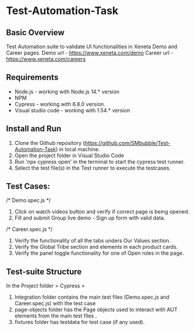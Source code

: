 # Test-Automation-Task
## Basic Overview

Test Automation suite to validate UI functionalities in Xeneta Demo and Career pages.
 Demo url - https://www.xeneta.com/demo 
 Career url - https://www.xeneta.com/careers

## Requirements

- Node.js - working with Node.js 14.* version
- NPM
- Cypress - working with 6.8.0 version.
- Visual studio code - working with 1.54.* version

## Install and Run

1. Clone the Github repository (https://github.com/SMbubble/Test-Automation-Task) in local machine.
2. Open the project folder in Visual Studio Code
3. Run 'npx cypress open' in the terminal to start the cypress test runner.
4. Select the test file(s) in the Test runner to execute the testcases.

## Test Cases:
/* Demo.spec.js */

1. Click on watch videos button and verify if correct page is being opened.
2. Fill and submit Group live demo - Sign up form with valid data.

/* Career.spec.js */

1. Verify the functionality of all the tabs unders Our Values section.
2. Verify the Global Tribe section and elements in each product cards.
3. Verify the panel toggle functionality for one of Open roles in the page.

## Test-suite Structure
In the Project folder > Cypress >

1. Integration folder contains the main test files (Demo.spec.js and Career.spec.js) with the test case
2. page-objects folder has the Page objects used to interact with AUT elements from the main test files .
3. fixtures folder has testdata for test case (if any used). 

```




